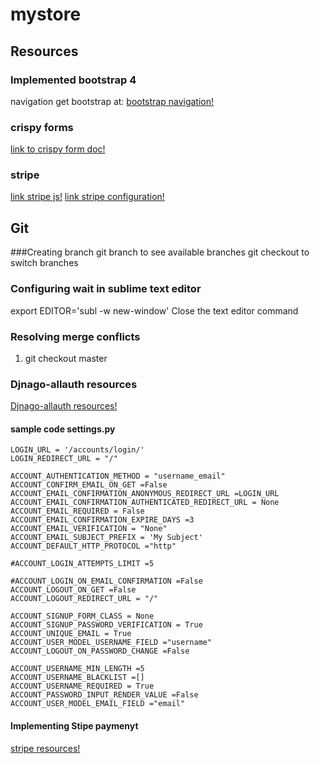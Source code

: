 # mystore
 
## Resources

### Implemented bootstrap 4 
navigation get bootstrap at:
[bootstrap navigation!](https://v4-alpha.getbootstrap.com/examples/jumbotron/)

### crispy forms
[link to crispy form doc!](http://django-crispy-forms.readthedocs.io/en/d-0/install.html)

### stripe
[link stripe js!](https://js.stripe.com/v3)
[link stripe configuration!](https://stripe.com/docs/stripe-js/elements/quickstart)


## Git
###Creating branch
git branch to see available branches
git checkout to switch branches
### Configuring wait in sublime text editor
export EDITOR='subl -w new-window'
Close the text editor command
### Resolving merge conflicts
1. git checkout master


### Djnago-allauth resources
[Djnago-allauth resources!](https://django-allauth.readthedocs.io/en/latest/installation.html)


#### sample code settings.py
    LOGIN_URL = '/accounts/login/'
    LOGIN_REDIRECT_URL = "/"

    ACCOUNT_AUTHENTICATION_METHOD = "username_email"
    ACCOUNT_CONFIRM_EMAIL_ON_GET =False
    ACCOUNT_EMAIL_CONFIRMATION_ANONYMOUS_REDIRECT_URL =LOGIN_URL
    ACCOUNT_EMAIL_CONFIRMATION_AUTHENTICATED_REDIRECT_URL = None
    ACCOUNT_EMAIL_REQUIRED = False
    ACCOUNT_EMAIL_CONFIRMATION_EXPIRE_DAYS =3
    ACCOUNT_EMAIL_VERIFICATION = "None"
    ACCOUNT_EMAIL_SUBJECT_PREFIX = 'My Subject'
    ACCOUNT_DEFAULT_HTTP_PROTOCOL ="http"

    #ACCOUNT_LOGIN_ATTEMPTS_LIMIT =5
     
    #ACCOUNT_LOGIN_ON_EMAIL_CONFIRMATION =False
    ACCOUNT_LOGOUT_ON_GET =False
    ACCOUNT_LOGOUT_REDIRECT_URL = "/"

    ACCOUNT_SIGNUP_FORM_CLASS = None
    ACCOUNT_SIGNUP_PASSWORD_VERIFICATION = True 
    ACCOUNT_UNIQUE_EMAIL = True 
    ACCOUNT_USER_MODEL_USERNAME_FIELD ="username"
    ACCOUNT_LOGOUT_ON_PASSWORD_CHANGE =False

    ACCOUNT_USERNAME_MIN_LENGTH =5
    ACCOUNT_USERNAME_BLACKLIST =[]
    ACCOUNT_USERNAME_REQUIRED = True   
    ACCOUNT_PASSWORD_INPUT_RENDER_VALUE =False
    ACCOUNT_USER_MODEL_EMAIL_FIELD ="email"
#### Implementing Stipe paymenyt
[stripe resources!](https://django-allauth.readthedocs.io/en/latest/installation.html)


